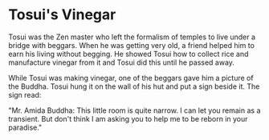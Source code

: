 # Tosui's Vinegar

Tosui was the Zen master who left the formalism of temples to live under a bridge with beggars. When he was getting very old, a friend helped him to earn his living without begging. He showed Tosui how to collect rice and manufacture vinegar from it and Tosui did this until he passed away.

While Tosui was making vinegar, one of the beggars gave him a picture of the Buddha. Tosui hung it on the wall of his hut and put a sign beside it. The sign read:

"Mr. Amida Buddha: This little room is quite narrow. I can let you remain as a transient. But don't think I am asking you to help me to be reborn in your paradise."

